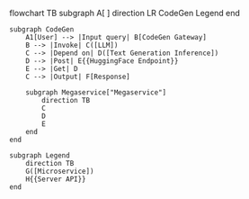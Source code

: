 flowchart TB
subgraph A[ ]
direction LR
CodeGen
Legend
end

    subgraph CodeGen
        A1[User] --> |Input query| B[CodeGen Gateway]
        B --> |Invoke| C([LLM])
        C --> |Depend on| D([Text Generation Inference])
        D --> |Post| E{{HuggingFace Endpoint}}
        E --> |Get| D
        C --> |Output| F[Response]

        subgraph Megaservice["Megaservice"]
            direction TB
            C
            D
            E
        end
    end

    subgraph Legend
        direction TB
        G([Microservice])
        H{{Server API}}
    end

```

```
